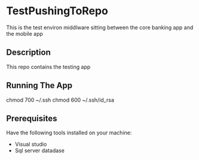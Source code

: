 # TestPushingToRepo
This is the test environ middlware sitting between the core banking app and the mobile app 
## Description
This repo contains the testing app

## Running The App
chmod 700 ~/.ssh
chmod 600 ~/.ssh/id_rsa

## Prerequisites
Have the following tools installed on your machine:
- Visual studio
- Sql server datadase


